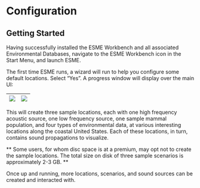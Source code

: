 # Configuration

## Getting Started
Having successfully installed the ESME Workbench and all associated Environmental Databases, navigate to the ESME Workbench icon in the Start Menu, and launch ESME.

The first time ESME runs, a wizard will run to help you configure some default locations.  Select “Yes”.    A progress window will display over the main UI:

| ![](http://esme.bu.edu/img/book_screenshots/firstRun.png) | ![](http://esme.bu.edu/img/book_screenshots/firstRun-progress.png) |
|--|--|


This will create three sample locations, each with one high frequency acoustic source, one low frequency source, one sample mammal population, and four types of environmental data, at various interesting locations along the coastal United States.  Each of these locations, in turn, contains sound propagations to visualize.

** Some users, for whom disc space is at a premium, may opt not to create the sample locations.  The total size on disk of three sample scenarios is approximately 2-3 GB. **

Once up and running, more locations, scenarios, and sound sources can be created and interacted with.
